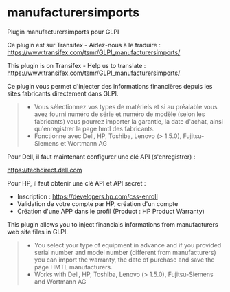 # manufacturersimports
Plugin manufacturersimports pour GLPI

Ce plugin est sur Transifex - Aidez-nous à le traduire :
https://www.transifex.com/tsmr/GLPI_manufacturersimports/

This plugin is on Transifex - Help us to translate :
https://www.transifex.com/tsmr/GLPI_manufacturersimports/


Ce plugin vous permet d'injecter des informations financières depuis les sites fabricants directement dans GLPI.
> * Vous sélectionnez vos types de matériels et si au préalable vous avez fourni numéro de série et numéro de modèle (selon les fabricants) vous pourrez importer la garantie, la date d'achat, ainsi qu'enregistrer la page hmtl des fabricants.
> * Fonctionne avec Dell, HP, Toshiba, Lenovo (> 1.5.0), Fujitsu-Siemens et Wortmann AG

Pour Dell, il faut maintenant configurer une clé API (s'enregistrer) : 

https://techdirect.dell.com

Pour HP, il faut obtenir une clé API et API secret : 
 - Inscription : https://developers.hp.com/css-enroll
 - Validation de votre compte par HP, création d'un compte
 - Création d'une APP dans le profil (Product : HP Product Warranty)

This plugin allows you to inject financials informations from manufacturers web site files in GLPI.
> * You select your type of equipment in advance and if you provided serial number and model number (different from manufacturers) you can import the warranty, the date of purchase and save the page HMTL manufacturers.
> * Works with Dell, HP, Toshiba, Lenovo (> 1.5.0), Fujitsu-Siemens and Wortmann AG
